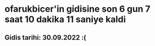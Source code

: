 # ofarukbicer'in gidisine son 6 gun 7 saat 10 dakika 11 saniye kaldi

## Gidis tarihi: 30.09.2022 :(